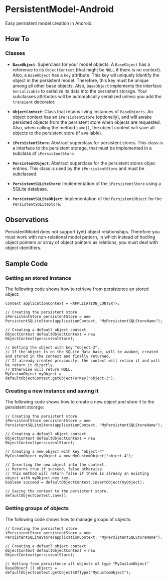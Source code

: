 PersistentModel-Android
=======================

Easy persistent model creation in Android. 

## How To

### Classes

- **`BaseObject`**: Superclass for your model objects. A `BaseObject` has a reference to its `ObjectContext` (that might be `NULL` if there is no context). Also, a `BaseObject` has a `key` attribute. This key wil uniquely identify the object in the persistent model. Therefore, this key must be unique among all other base objects. Also, `BaseObject` implements the interface `Serializable` to serialize its data into the persistent storage. Your subclasses attributes will be automatically serialized unless you add the `transient` decorator.

- **`ObjectContext`**: Class that retains living instances of `BaseObjects`. An object context has an `iPersistentStore` (optionally), and will awake persisted objects from the persistent store when objects are requested. Also, when calling the method `save()`, the object context will save all objects to the persistent store (if available).

- **`iPersistentStore`**: Abstract superclass for persistent stores. This class is a interface to the persistent storage, that must be implemented in a subclass of `iPersistentStore`.

- **`PersistentObject`**: Abstract superclass for the persistent stores objec entries. This class is used by the `iPersistentStore` and must be subclassed. 

- **`PersistentSQLiteStore`**: Implementation of the `iPersistentStore` using a SQLite database.

- **`PersistentSQLiteObject`**: Implementation of the `PersistentObject` for the `PersistentSQLiteStore`.

## Observations

PersistentModel does not support (yet) object relationships. Therefore you must work with non-relational model pattern, in which instead of hodling object pointers or array of object pointers as relations, you must deal with object identifiers.

## Sample Code

### Getting an stored instance

The following code shows how to retrieve from persistence an stored object:

    Context applicationContext = <APPLICATION_CONTEXT>;
    
    // Creating the persistent store
    iPersistentStore persistentStore = new PersistentSQLiteStore(applicationContext, "MyPersistentSQLStoreName");
    
    // Creating a defautl object context
    ObjectContext defaultObjectContext = new ObjectContext(persistentStore);
    
    // Getting the object with key "object-3". 
    // If the object is on the SQLite data base, will be awaked, created and stored in the context and finally returned.
    // If already created previously, the context will retain it and will be return it directly.
    // Otherwise will return NULL.
    MyCustomObject myObject = defaultObjectContext.getObjectForKey("object-3");
    
### Creating a new instance and saving it
    
The following code shows how to create a new object and store it to the persistent storage:

    // Creating the persistent store
    iPersistentStore persistentStore = new PersistentSQLiteStore(applicationContext, "MyPersistentSQLStoreName");
    
    // Creating a defautl object context
    ObjectContext defaultObjectContext = new ObjectContext(persistentStore);
    
    // Creating a new object with key "object-4"
    MyCustomObject myObject = new MyCustomObject("object-4"); 
    
    // Inserting the new object into the context. 
    // Returns true if succeed, false otherwise.
    // This method will return false if there is already an existing object with myObject.key key.
    boolean succeed = defaultObjectContext.insertObject(myObject);
    
    // Saving the context to the persistent store.
    defaultObjectContext.save();
    
### Getting groups of objects

The following code shows how to manage groups of objects:

    // Creating the persistent store
    iPersistentStore persistentStore = new PersistentSQLiteStore(applicationContext, "MyPersistentSQLStoreName");
    
    // Creating a defautl object context
    ObjectContext defaultObjectContext = new ObjectContext(persistentStore);
    
    // Getting from persistence all objects of type "MyCustomObject"
    BaseObject [] objects = defaultObjectContext.getObjectsOfType("MyCustomObject");
    
    
